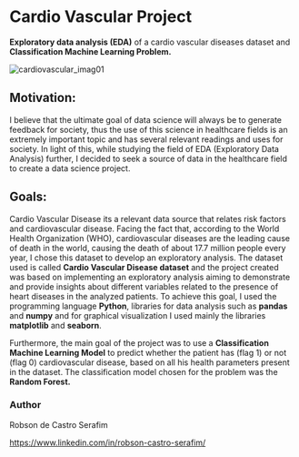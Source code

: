 # Cardio Vascular Project
**Exploratory data analysis (EDA)** of a  cardio vascular diseases dataset and **Classification Machine Learning Problem.**

![cardiovascular_imag01](https://user-images.githubusercontent.com/99512194/175938528-d1c25734-c7cf-4050-9268-9237180a3f7b.png)

## Motivation:

I believe that the ultimate goal of data science will always be to generate feedback for society, thus the use of this science in healthcare fields is an extremely important topic and has several relevant readings and uses for society. In light of this, while studying the field of EDA (Exploratory Data Analysis) further, I decided to seek a source of data in the healthcare field to create a data science project.

## Goals:

Cardio Vascular Disease its a relevant data source that relates risk factors and cardiovascular disease. Facing the fact that, according to the World Health Organization (WHO), cardiovascular diseases are the leading cause of death in the world, causing the death of about 17.7 million people every year, I chose this dataset to develop an exploratory analysis.
The dataset used is called **Cardio Vascular Disease dataset** and the project created was based on implementing an exploratory analysis aiming to demonstrate and provide insights about different variables related to the presence of heart diseases in the analyzed patients. 
To achieve this goal, I used the programming language **Python**, libraries for data analysis such as **pandas** and **numpy** and for graphical visualization I used mainly the libraries **matplotlib** and **seaborn**. 

Furthermore, the main goal of the project was to use a **Classification Machine Learning Model** to predict whether the patient has (flag 1) or not (flag 0) cardiovascular disease, based on all his health parameters present in the dataset. The classification model chosen for the problem was the **Random Forest.**

### Author
Robson de Castro Serafim

https://www.linkedin.com/in/robson-castro-serafim/

